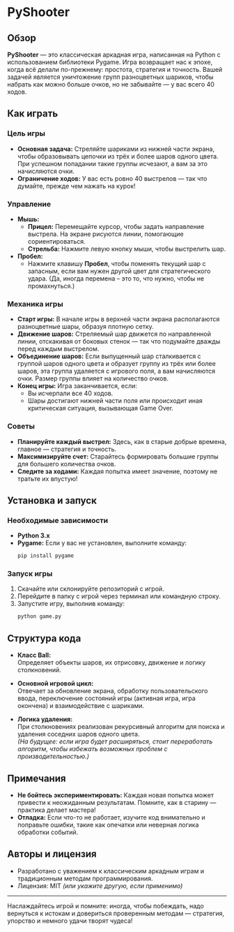 # PyShooter

## Обзор
**PyShooter** — это классическая аркадная игра, написанная на Python с использованием библиотеки Pygame. Игра возвращает нас к эпохе, когда всё делали по-прежнему: простота, стратегия и точность. Вашей задачей является уничтожение групп разноцветных шариков, чтобы набрать как можно больше очков, но не забывайте — у вас всего 40 ходов.

## Как играть

### Цель игры
- **Основная задача:** Стреляйте шариками из нижней части экрана, чтобы образовывать цепочки из трёх и более шаров одного цвета. При успешном попадании такие группы исчезают, а вам за это начисляются очки.
- **Ограничение ходов:** У вас есть ровно 40 выстрелов — так что думайте, прежде чем нажать на курок!

### Управление
- **Мышь:**  
  - **Прицел:** Перемещайте курсор, чтобы задать направление выстрела. На экране рисуются линии, помогающие сориентироваться.
  - **Стрельба:** Нажмите левую кнопку мыши, чтобы выстрелить шар.  
- **Пробел:**  
  - Нажмите клавишу **Пробел**, чтобы поменять текущий шар с запасным, если вам нужен другой цвет для стратегического удара. (Да, иногда перемена – это то, что нужно, чтобы не промахнуться.)

### Механика игры
- **Старт игры:** В начале игры в верхней части экрана располагаются разноцветные шары, образуя плотную сетку.
- **Движение шаров:** Стреляемый шар движется по направленной линии, отскакивая от боковых стенок — так что подумайте дважды перед каждым выстрелом.
- **Объединение шаров:** Если выпущенный шар сталкивается с группой шаров одного цвета и образует группу из трёх или более шаров, эта группа удаляется с игрового поля, а вам начисляются очки. Размер группы влияет на количество очков.
- **Конец игры:** Игра заканчивается, если:
  - Вы исчерпали все 40 ходов.
  - Шары достигают нижней части поля или происходит иная критическая ситуация, вызывающая Game Over.

### Советы
- **Планируйте каждый выстрел:** Здесь, как в старые добрые времена, главное — стратегия и точность.
- **Максимизируйте счет:** Старайтесь формировать большие группы для большего количества очков.
- **Следите за ходами:** Каждая попытка имеет значение, поэтому не тратьте их впустую!

## Установка и запуск

### Необходимые зависимости
- **Python 3.x**
- **Pygame:** Если у вас не установлен, выполните команду:
  ```bash
  pip install pygame
  ```

### Запуск игры
1. Скачайте или склонируйте репозиторий с игрой.
2. Перейдите в папку с игрой через терминал или командную строку.
3. Запустите игру, выполнив команду:
   ```bash
   python game.py
   ```

## Структура кода

- **Класс Ball:**  
  Определяет объекты шаров, их отрисовку, движение и логику столкновений.
  
- **Основной игровой цикл:**  
  Отвечает за обновление экрана, обработку пользовательского ввода, переключение состояний игры (активная игра, игра окончена) и взаимодействие с шариками.

- **Логика удаления:**  
  При столкновениях реализован рекурсивный алгоритм для поиска и удаления соседних шаров одного цвета.  
  *(На будущее: если игра будет расширяться, стоит переработать алгоритм, чтобы избежать возможных проблем с производительностью.)*

## Примечания
- **Не бойтесь экспериментировать:** Каждая новая попытка может привести к неожиданным результатам. Помните, как в старину — практика делает мастера!
- **Отладка:** Если что-то не работает, изучите код внимательно и поправьте ошибки, такие как опечатки или неверная логика обработки событий.

## Авторы и лицензия
- Разработано с уважением к классическим аркадным играм и традиционным методам программирования.
- Лицензия: MIT *(или укажите другую, если применимо)*

---

Наслаждайтесь игрой и помните: иногда, чтобы побеждать, надо вернуться к истокам и довериться проверенным методам — стратегия, упорство и немного удачи творят чудеса!
```